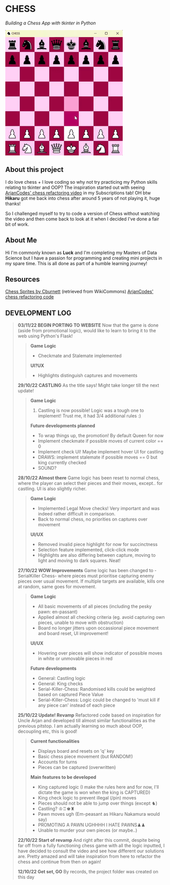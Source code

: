 # CHESS

_Building a Chess App with tkinter in Python_

![Gameplay preview](pictures/gameplay.gif)

## About this project

I do love chess + I love coding so why not try practicing my Python skills relating to tkinter and OOP? The inspiration started out with seeing [ArjanCodes' chess refactoring video](https://youtu.be/n0i4SqjQdis) in my Subscriptions tab! OH btw **Hikaru** got me back into chess after around 5 years of not playing it, huge thanks!

So I challenged myself to try to code a version of Chess without watching the video and then come back to look at it when I decided I've done a fair bit of work.

## About Me

Hi I'm commonly known as **Luck** and I'm completing my Masters of Data Science but I have a passion for programming and creating mini projects in my spare time.
This is all done as part of a humble learning journey!

## Resources

[Chess Sprites by Cburnett](https://en.wikipedia.org/wiki/User:Cburnett/GFDL_images/Chess) (retrieved from WikiCommons)
[ArjanCodes' chess refactoring code](https://github.com/ArjanCodes/2022-chessroast)

## DEVELOPMENT LOG
>
> **03/11/22 BEGIN PORTING TO WEBSITE**
> Now that the game is done (aside from promotional logic), would like to learn to bring it to the web using Python's Flask!
>> **Game Logic**
>>
>> - Checkmate and Stalemate implemented
>>
>> **UI?UX**
>>
>> - Highlights distinguish captures and movements
>>
> **29/10/22 CASTLING**
>As the title says! Might take longer till the next update!
>
>>**Game Logic**
>>
>>1. Castling is now possible! Logic was a tough one to implement! Trust me, it had 3/4 additional rules :)
>>
>>**Future developments planned**
>>
>> - To wrap things up, the promotion! By default Queen for now
>> - Implement checkmate if possible moves of current color == 0
>> - Implement check UI! Maybe implement hover UI for castling
>> - DRAWS: implement stalemate if possible moves == 0 but king currently checked
>> - SOUND?
>
> **28/10/22 Almost there**
> Game logic has been reset to normal chess, where the player can select their pieces and their moves, except.. for castling. UI is also slightly richer.
>
>>**Game Logic**
>>
>> - Implemented Legal Move checks! Very important and was indeed rather difficult in comparison.
>> - Back to normal chess, no priorities on captures over movement
>>
>> **UI/UX**
>>
>> - Removed invalid piece highlight for now for succinctness
>> - Selection feature implemented, click-click mode
>> - Highlights are also differing between capture, moving to light and moving to dark squares. Neat!
>
> **27/10/22 WOW Improvements**
> Game logic has been changed to -SerialKiller Chess- where pieces must prioritise capturing enemy pieces over usual movement. If multiple targets are available, kills one at random, same goes for movement.
>> **Game Logic**
>>
>> - All basic movements of all pieces (including the pesky pawn: en-passant)
>> - Applied almost all checking criteria (eg. avoid capturing own pieces, unable to move with obstruction)
>> - Board no longer jitters upon occassional piece movement and board reset, UI improvement!
>>
>> **UI/UX**
>>
>> - Hovering over pieces will show indicator of possible moves in white or unmovable pieces in red
>>
>> **Future developments**
>>
>> - General: Castling logic
>> - General: King checks
>> - Serial-Killer-Chess: Randomised kills could be weighted based on captured Piece Value
>> - Serial-Killer-Chess: Logic could be changed to 'must kill if any piece can' instead of each piece
>>
> **25/10/22 Update! Revamp**
>Refactored code based on inspiration for Uncle Arjan and developed till almost similar functionalities as the previous pitstop. I am actually learning so much about OOP, decoupling etc, this is good!
>
>> **Current functionalities**
>>
>> - Displays board and resets on 'q' key
>> - Basic chess piece movement (but RANDOM!)
>> - Accounts for turns
>> - Pieces can be captured (overwritten)
>>
>> **Main features to be developed**
>>
>> - King captured logic (I make the rules here and for now, I'll dictate the game is won when the king is CAPTURED)
>> - King check logic to prevent illegal (/pin) moves
>> - Pieces should not be able to jump over things (except ♞)
>> - Castling? ♔♖♚♜
>> - Pawn moves ugh (Em-peasant as Hikaru Nakamura would say)
>> - PROMOTING A PAWN UGHHHH I HATE PAWNS♟♟
>> - Unable to murder your own pieces (or maybe..)
>
> **22/10/22 Start of revamp**
> And right after this commit, despite being far off from a fully functioning chess game with all the logic inputted, I have decided to consult the video and see how different our solutions are. Pretty amazed and will take inspiration from here to refactor the chess and continue from then on again!
>
> **12/10/22 Get set, GO**
> By records, the project folder was created on this day